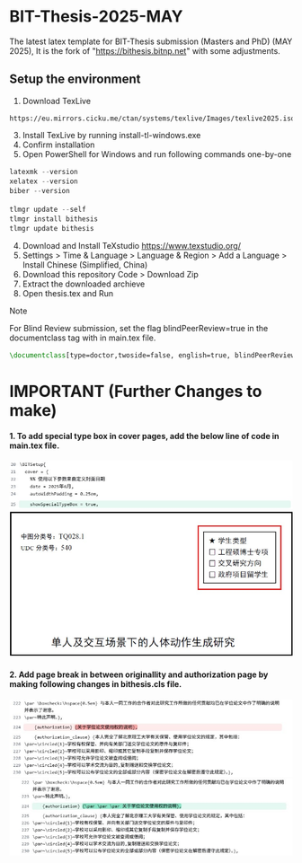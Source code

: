 # BIT-Thesis-2025-MAY
The latest latex template for BIT-Thesis submission (Masters and PhD) (MAY 2025), It is the fork of "https://bithesis.bitnp.net" with some adjustments.

## Setup the environment
1. Download TexLive
```
https://eu.mirrors.cicku.me/ctan/systems/texlive/Images/texlive2025.iso
```
3. Install TexLive by running install-tl-windows.exe
4. Confirm installation
5. Open PowerShell for Windows and run following commands one-by-one

```PowerShell
latexmk --version
xelatex --version
biber --version

tlmgr update --self
tlmgr install bithesis
tlmgr update bithesis
```
4. Download and Install TeXstudio
   https://www.texstudio.org/
5. Settings > Time & Language > Language & Region > Add a Language > Install Chinese (Simplified, China)
6. Download this repository Code > Download Zip
7. Extract the downloaded archieve
8. Open thesis.tex and Run


> [!NOTE]
> For Blind Review submission, set the flag blindPeerReview=true in the documentclass tag with in main.tex file. 
```latex
\documentclass[type=doctor,twoside=false, english=true, blindPeerReview=true]{bithesis}
```

# IMPORTANT (Further Changes to make)

#### 1. To add special type box in cover pages, add the below line of code in main.tex file.
![typebox](./assets/typebox.jpg)
![typebox](./assets/typebox-snap.jpg)

#### 2. Add page break in between originallity and authorization page by making following changes in bithesis.cls file.
![typebox](./assets/linebreak-before.jpg)
![typebox](./assets/linebreak-after.jpg)